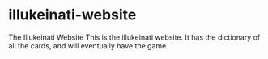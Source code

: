 # illukeinati-website
The Illukeinati Website
This is the illukeinati website. It has the dictionary of all the cards, and will eventually have the game.
